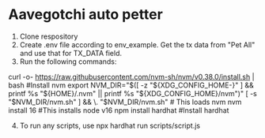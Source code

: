 # Aavegotchi auto petter

1. Clone respository
2. Create .env file according to env_example. Get the tx data from "Pet All" and use that for TX_DATA field.
3. Run the following commands:

curl -o- https://raw.githubusercontent.com/nvm-sh/nvm/v0.38.0/install.sh | bash #Install nvm
export NVM_DIR="$([ -z "${XDG_CONFIG_HOME-}" ] && printf %s "${HOME}/.nvm" || printf %s "${XDG_CONFIG_HOME}/nvm")"
[ -s "$NVM_DIR/nvm.sh" ] && \. "$NVM_DIR/nvm.sh" # This loads nvm
nvm install 16 #This installs node v16
npm install hardhat #Install hardhat

4. To run any scripts, use npx hardhat run scripts/script.js
